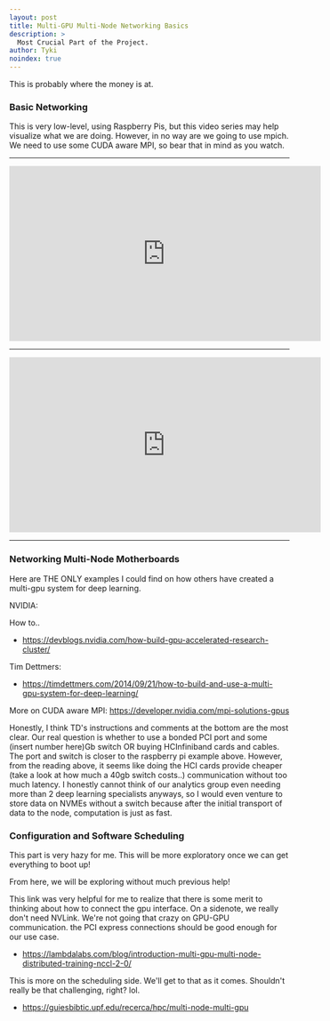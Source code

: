 ```yaml
---
layout: post
title: Multi-GPU Multi-Node Networking Basics
description: >
  Most Crucial Part of the Project.
author: Tyki
noindex: true
---
```


This is probably where the money is at. 


### Basic Networking

This is very low-level, using Raspberry Pis, but this video series may help visualize what we are doing. 
However, in no way are we going to use mpich. We need to use some CUDA aware MPI, so bear that in mind as you watch.

<hr>

<iframe width="560" height="315" src="https://www.youtube.com/embed/1R0UgIgcb5g" frameborder="0" allow="accelerometer; autoplay; encrypted-media; gyroscope; picture-in-picture" allowfullscreen></iframe>

<hr>

<iframe width="560" height="315" src="https://www.youtube.com/embed/lHmFRlETTcQ" frameborder="0" allow="accelerometer; autoplay; encrypted-media; gyroscope; picture-in-picture" allowfullscreen></iframe>

<hr>

### Networking Multi-Node Motherboards

Here are THE ONLY examples I could find on how others have created a multi-gpu system for deep learning. 

NVIDIA:

How to..

- https://devblogs.nvidia.com/how-build-gpu-accelerated-research-cluster/


Tim Dettmers:

- https://timdettmers.com/2014/09/21/how-to-build-and-use-a-multi-gpu-system-for-deep-learning/

More on CUDA aware MPI: https://developer.nvidia.com/mpi-solutions-gpus

Honestly, I think TD's instructions and comments at the bottom are the most clear. Our real question is whether to use a bonded PCI port and some (insert number here)Gb switch OR buying HCInfiniband cards and cables. The port and switch is closer to the raspberry pi example above. However, from the reading above, it seems like doing the HCI cards provide cheaper (take a look at how much a 40gb switch costs..) communication without too much latency. I honestly cannot think of our analytics group even needing more than 2 deep learning specialists anyways, so I would even venture to store data on NVMEs without a switch because after the initial transport of data to the node, computation is just as fast.


### Configuration and Software Scheduling

This part is very hazy for me. This will be more exploratory once we can get everything to boot up!

From here, we will be exploring without much previous help!

This link was very helpful for me to realize that there is some merit to thinking about how to connect the gpu interface. On a sidenote, we really don't need NVLink. We're not going that crazy on GPU-GPU communication. the PCI express connections should be good enough for our use case. 

- https://lambdalabs.com/blog/introduction-multi-gpu-multi-node-distributed-training-nccl-2-0/

This is more on the scheduling side. We'll get to that as it comes. Shouldn't really be that challenging, right? lol.

- https://guiesbibtic.upf.edu/recerca/hpc/multi-node-multi-gpu






